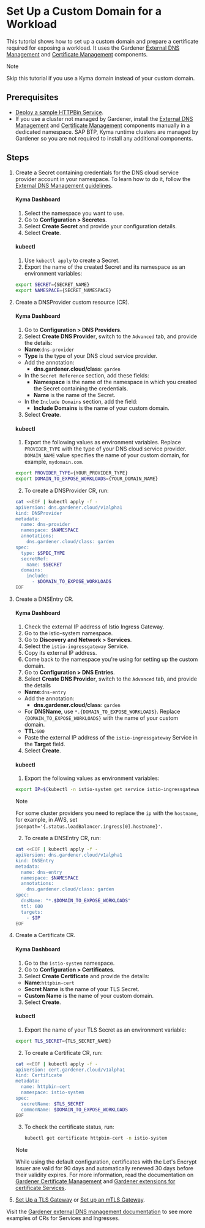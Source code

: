 # Set Up a Custom Domain for a Workload

This tutorial shows how to set up a custom domain and prepare a certificate required for exposing a workload. It uses the Gardener [External DNS Management](https://github.com/gardener/external-dns-management) and [Certificate Management](https://github.com/gardener/cert-management) components.

> [!NOTE]
> Skip this tutorial if you use a Kyma domain instead of your custom domain.

## Prerequisites

* [Deploy a sample HTTPBin Service](./01-00-create-workload.md).
* If you use a cluster not managed by Gardener, install the [External DNS Management](https://github.com/gardener/external-dns-management#quick-start) and [Certificate Management](https://github.com/gardener/cert-management) components manually in a dedicated namespace. SAP BTP, Kyma runtime clusters are managed by Gardener so you are not required to install any additional components.

## Steps

1. Create a Secret containing credentials for the DNS cloud service provider account in your namespace. To learn how to do it, follow the [External DNS Management guidelines](https://github.com/gardener/external-dns-management/blob/master/README.md#external-dns-management).
    <!-- tabs:start -->
    #### **Kyma Dashboard**
    1. Select the namespace you want to use.
    2. Go to **Configuration > Secretes**.
    3. Select **Create Secret** and provide your configuration details.
    4. Select **Create**.


    #### **kubectl**
    1. Use `kubectl apply` to create a Secret.
    2. Export the name of the created Secret and its namespace as an environment variables:
    ```bash
    export SECRET={SECRET_NAME}
    export NAMESPACE={SECRET_NAMESPACE}
    ```
    <!-- tabs:end -->

2. Create a DNSProvider custom resource (CR).
    <!-- tabs:start -->
    #### **Kyma Dashboard**
    1. Go to **Configuration > DNS Providers**.
    2. Select **Create DNS Provider**, switch to the `Advanced` tab, and provide the details:
      - **Name**:`dns-provider`
      - **Type** is the type of your DNS cloud service provider.
      - Add the annotation:
        - **dns.gardener.cloud/class**: `garden`
      - In the `Secret Reference` section, add these fields:
        - **Namespace** is the name of the namespace in which you created the Secret containing the credentials. 
        - **Name** is the name of the Secret.
      - In the `Include Domains` section, add the field:
        - **Include Domains** is the name of your custom domain.
    3. Select **Create**.


    #### **kubectl**

    1. Export the following values as environment variables. Replace `PROVIDER_TYPE` with the type of your DNS cloud service provider. `DOMAIN_NAME` value specifies the name of your custom domain, for example, `mydomain.com`.

      ```bash
      export PROVIDER_TYPE={YOUR_PROVIDER_TYPE}
      export DOMAIN_TO_EXPOSE_WORKLOADS={YOUR_DOMAIN_NAME} 
      ````
  
    2. To create a DNSProvider CR, run: 

      ```bash
      cat <<EOF | kubectl apply -f -
      apiVersion: dns.gardener.cloud/v1alpha1
      kind: DNSProvider
      metadata:
        name: dns-provider
        namespace: $NAMESPACE
        annotations:
          dns.gardener.cloud/class: garden
      spec:
        type: $SPEC_TYPE
        secretRef:
          name: $SECRET
        domains:
          include:
            - $DOMAIN_TO_EXPOSE_WORKLOADS
      EOF
      ```
    <!-- tabs:end -->
  
3. Create a DNSEntry CR.

    <!-- tabs:start -->
    #### **Kyma Dashboard**
    1. Check the external IP address of Istio Ingress Gateway.
      1. Go to the istio-system namespace.
      2. Go to **Discovery and Network > Services**.
      3. Select the `istio-ingressgateway` Service.
      4. Copy its external IP address.
      5. Come back to the namespace you're using for setting up the custom domain.
    2. Go to **Configuration > DNS Entries**.
    3. Select **Create DNS Provider**, switch to the `Advanced` tab, and provide the details      
      - **Name**:`dns-entry`
      - Add the annotation:
        - **dns.gardener.cloud/class**: `garden`
      - For **DNSName**, use `*.{DOMAIN_TO_EXPOSE_WORKLOADS}`. Replace `{DOMAIN_TO_EXPOSE_WORKLOADS}` with the name of your custom domain.
      - **TTL**:`600`
      - Paste the external IP address of the `istio-ingressgateway` Service in the **Target** field.
    4. Select **Create**.


    #### **kubectl**
   
    1. Export the following values as environment variables:

      ```bash
      export IP=$(kubectl -n istio-system get service istio-ingressgateway -o jsonpath='{.status.loadBalancer.ingress[0].ip}') # Assuming only one LoadBalancer with external IP
      ```
      > [!NOTE]
      > For some cluster providers you need to replace the `ip` with the `hostname`, for example, in AWS, set `jsonpath='{.status.loadBalancer.ingress[0].hostname}'`.

    2. To create a DNSEntry CR, run:

      ```bash
      cat <<EOF | kubectl apply -f -
      apiVersion: dns.gardener.cloud/v1alpha1
      kind: DNSEntry
      metadata:
        name: dns-entry
        namespace: $NAMESPACE
        annotations:
          dns.gardener.cloud/class: garden
      spec:
        dnsName: "*.$DOMAIN_TO_EXPOSE_WORKLOADS"
        ttl: 600
        targets:
          - $IP
      EOF
      ```
    <!-- tabs:end -->

4. Create a Certificate CR.

    <!-- tabs:start -->
    #### **Kyma Dashboard**

    1. Go to the `istio-system` namespace.
    1. Go to **Configuration > Certificates**.
    2. Select **Create Certificate** and provide the details:
      - **Name**:`httpbin-cert`
      - **Secret Name** is the name of your TLS Secret.
      - **Custom Name** is the name of your custom domain.
    3. Select **Create**.

    #### **kubectl**

    1. Export the name of your TLS Secret as an environment variable:

      ```bash
      export TLS_SECRET={TLS_SECRET_NAME}
      ```

    2. To create a Certificate CR, run:

      ```bash
      cat <<EOF | kubectl apply -f -
      apiVersion: cert.gardener.cloud/v1alpha1
      kind: Certificate
      metadata:
        name: httpbin-cert
        namespace: istio-system
      spec:  
        secretName: $TLS_SECRET
        commonName: $DOMAIN_TO_EXPOSE_WORKLOADS
      EOF
      ```

    3. To check the certificate status, run: 
     
        ```bash
        kubectl get certificate httpbin-cert -n istio-system
        ```
    <!-- tabs:end -->

    > [!NOTE]
    > While using the default configuration, certificates with the Let's Encrypt Issuer are valid for 90 days and automatically renewed 30 days before their validity expires. For more information, read the documentation on [Gardener Certificate Management](https://github.com/gardener/cert-management#requesting-a-certificate) and [Gardener extensions for certificate Services](https://gardener.cloud/docs/extensions/others/gardener-extension-shoot-cert-service/).

5. [Set Up a TLS Gateway](./01-20-set-up-tls-gateway.md) or [Set up an mTLS Gateway](./01-30-set-up-mtls-gateway.md).

Visit the [Gardener external DNS management documentation](https://github.com/gardener/external-dns-management/tree/master/examples) to see more examples of CRs for Services and Ingresses.
